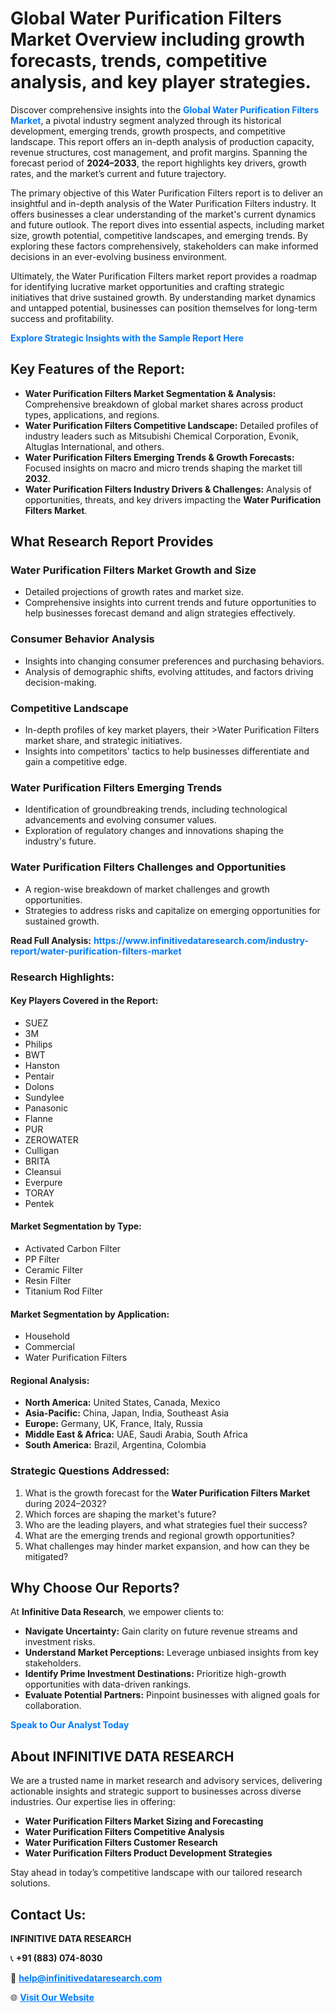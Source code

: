 <h1>Global Water Purification Filters Market Overview including growth forecasts, trends, competitive analysis, and key player strategies.</h1>
<p>
Discover comprehensive insights into the 
<a href="https://www.infinitivedataresearch.com/industry-report/water-purification-filters-market" rel="dofollow" style="color: #007BFF; text-decoration: none;"><strong>Global Water Purification Filters Market</strong></a>, a pivotal industry segment analyzed through its historical development, emerging trends, growth prospects, and competitive landscape. This report offers an in-depth analysis of production capacity, revenue structures, cost management, and profit margins. Spanning the forecast period of <strong>2024–2033</strong>, the report highlights key drivers, growth rates, and the market’s current and future trajectory.
</p>
<p>
The primary objective of this Water Purification Filters report is to deliver an insightful and in-depth analysis of the Water Purification Filters industry. It offers businesses a clear understanding of the market's current dynamics and future outlook. The report dives into essential aspects, including market size, growth potential, competitive landscapes, and emerging trends. By exploring these factors comprehensively, stakeholders can make informed decisions in an ever-evolving business environment.
</p>
<p>
Ultimately, the Water Purification Filters market report provides a roadmap for identifying lucrative market opportunities and crafting strategic initiatives that drive sustained growth. By understanding market dynamics and untapped potential, businesses can position themselves for long-term success and profitability.
</p>
<p>
<a href="https://www.infinitivedataresearch.com/request-sample/reportId=112624" style="color: #007BFF; text-decoration: none;"><strong>Explore Strategic Insights with the Sample Report Here</strong></a>
</p>

<h2>Key Features of the Report:</h2>
<ul>
<li><strong>Water Purification Filters Market Segmentation & Analysis:</strong> Comprehensive breakdown of global market shares across product types, applications, and regions.</li>
<li><strong>Water Purification Filters Competitive Landscape:</strong> Detailed profiles of industry leaders such as Mitsubishi Chemical Corporation, Evonik, Altuglas International, and others.</li>
<li><strong>Water Purification Filters Emerging Trends & Growth Forecasts:</strong> Focused insights on macro and micro trends shaping the market till <strong>2032</strong>.</li>
<li><strong>Water Purification Filters Industry Drivers & Challenges:</strong> Analysis of opportunities, threats, and key drivers impacting the <strong>Water Purification Filters Market</strong>.</li>
</ul>

<h2>What Research Report Provides</h2>
<h3>Water Purification Filters Market Growth and Size</h3>
<ul>
<li>Detailed projections of growth rates and market size.</li>
<li>Comprehensive insights into current trends and future opportunities to help businesses forecast demand and align strategies effectively.</li>
</ul>

<h3>Consumer Behavior Analysis</h3>
<ul>
<li>Insights into changing consumer preferences and purchasing behaviors.</li>
<li>Analysis of demographic shifts, evolving attitudes, and factors driving decision-making.</li>
</ul>

<h3>Competitive Landscape</h3>
<ul>
<li>In-depth profiles of key market players, their >Water Purification Filters market share, and strategic initiatives.</li>
<li>Insights into competitors' tactics to help businesses differentiate and gain a competitive edge.</li>
</ul>

<h3>Water Purification Filters Emerging Trends</h3>
<ul>
<li>Identification of groundbreaking trends, including technological advancements and evolving consumer values.</li>
<li>Exploration of regulatory changes and innovations shaping the industry's future.</li>
</ul>

<h3>Water Purification Filters Challenges and Opportunities</h3>
<ul>
<li>A region-wise breakdown of market challenges and growth opportunities.</li>
<li>Strategies to address risks and capitalize on emerging opportunities for sustained growth.</li>
</ul>
<p><strong>Read Full Analysis:</strong> <a href="https://www.infinitivedataresearch.com/industry-report/water-purification-filters-market" rel="dofollow" style="color: #007BFF; text-decoration: none;"><strong>https://www.infinitivedataresearch.com/industry-report/water-purification-filters-market</strong></a></p>
<h3>Research Highlights:</h3>
<h4>Key Players Covered in the Report:</h4>
<ul><li>SUEZ</li><li>3M</li><li>Philips</li><li>BWT</li><li>Hanston</li><li>Pentair</li><li>Dolons</li><li>Sundylee</li><li>Panasonic</li><li>Flanne</li><li>PUR</li><li>ZEROWATER</li><li>Culligan</li><li>BRITA</li><li>Cleansui</li><li>Everpure</li><li>TORAY</li><li>Pentek</li></ul>
<h4>Market Segmentation by Type:</h4>
<ul><li>Activated Carbon Filter</li><li>PP Filter</li><li>Ceramic Filter</li><li>Resin Filter</li><li>Titanium Rod Filter</li></ul>
<h4>Market Segmentation by Application:</h4>
<ul><li>Household</li><li>Commercial</li><li>Water Purification Filters</li></ul>

<h4>Regional Analysis:</h4>
<ul>
<li><strong>North America:</strong> United States, Canada, Mexico</li>
<li><strong>Asia-Pacific:</strong> China, Japan, India, Southeast Asia</li>
<li><strong>Europe:</strong> Germany, UK, France, Italy, Russia</li>
<li><strong>Middle East & Africa:</strong> UAE, Saudi Arabia, South Africa</li>
<li><strong>South America:</strong> Brazil, Argentina, Colombia</li>
</ul>

<h3>Strategic Questions Addressed:</h3>
<ol>
<li>What is the growth forecast for the <strong>Water Purification Filters Market</strong> during 2024–2032?</li>
<li>Which forces are shaping the market's future?</li>
<li>Who are the leading players, and what strategies fuel their success?</li>
<li>What are the emerging trends and regional growth opportunities?</li>
<li>What challenges may hinder market expansion, and how can they be mitigated?</li>
</ol>

<h2>Why Choose Our Reports?</h2>
<p>At <strong>Infinitive Data Research</strong>, we empower clients to:</p>
<ul>
<li><strong>Navigate Uncertainty:</strong> Gain clarity on future revenue streams and investment risks.</li>
<li><strong>Understand Market Perceptions:</strong> Leverage unbiased insights from key stakeholders.</li>
<li><strong>Identify Prime Investment Destinations:</strong> Prioritize high-growth opportunities with data-driven rankings.</li>
<li><strong>Evaluate Potential Partners:</strong> Pinpoint businesses with aligned goals for collaboration.</li>
</ul>
<p><a href="https://www.infinitivedataresearch.com/industry-report/water-purification-filters-market" rel="dofollow" style="color: #007BFF; text-decoration: none;"><strong>Speak to Our Analyst Today</strong></a></p>

<h2>About INFINITIVE DATA RESEARCH</h2>
<p>We are a trusted name in market research and advisory services, delivering actionable insights and strategic support to businesses across diverse industries. Our expertise lies in offering:</p>
<ul>
<li><strong>Water Purification Filters Market Sizing and Forecasting</strong></li>
<li><strong>Water Purification Filters Competitive Analysis</strong></li>
<li><strong>Water Purification Filters Customer Research</strong></li>
<li><strong>Water Purification Filters Product Development Strategies</strong></li>
</ul>
<p>Stay ahead in today’s competitive landscape with our tailored research solutions.</p>

<h2>Contact Us:</h2>
<p><strong>INFINITIVE DATA RESEARCH</strong></p>
<p>📞 <strong>+91 (883) 074-8030</strong></p>
<p>📧 <strong><a href="mailto:help@infinitivedataresearch.com" style="color: #007BFF;">help@infinitivedataresearch.com</a></strong></p>
<p>🌐 <strong><a href="https://www.infinitivedataresearch.com" rel="dofollow" style="color: #007BFF;">Visit Our Website</a></strong></p>